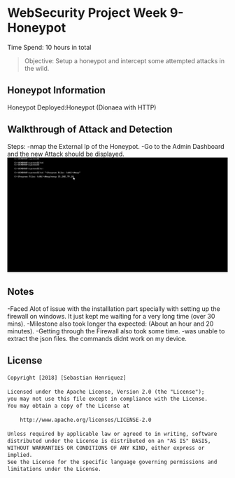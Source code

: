 # WebSecurity Project Week 9- Honeypot

Time Spend: 10 hours in total

> Objective: Setup a honeypot and intercept some attempted attacks in the wild.

## Honeypot Information
Honeypot Deployed:Honeypot (Dionaea with HTTP)




## Walkthrough of Attack and Detection
Steps:
-nmap the External Ip of the Honeypot.
-Go to the Admin Dashboard and the new Attack should be displayed.
 ![](Honeypot.gif)



## Notes
-Faced Alot of issue with the installlation part specially with setting up the firewall on windows. It just kept me waiting for a very long time (over 30 mins).
-Milestone also took longer tha expected: (About an hour and 20 minutes).
-Getting through the Firewall also took some time.
-was unable to extract the json files. the commands didnt work on my device.




## License

    Copyright [2018] [Sebastian Henriquez]

    Licensed under the Apache License, Version 2.0 (the "License");
    you may not use this file except in compliance with the License.
    You may obtain a copy of the License at

        http://www.apache.org/licenses/LICENSE-2.0

    Unless required by applicable law or agreed to in writing, software
    distributed under the License is distributed on an "AS IS" BASIS,
    WITHOUT WARRANTIES OR CONDITIONS OF ANY KIND, either express or implied.
    See the License for the specific language governing permissions and
    limitations under the License.
